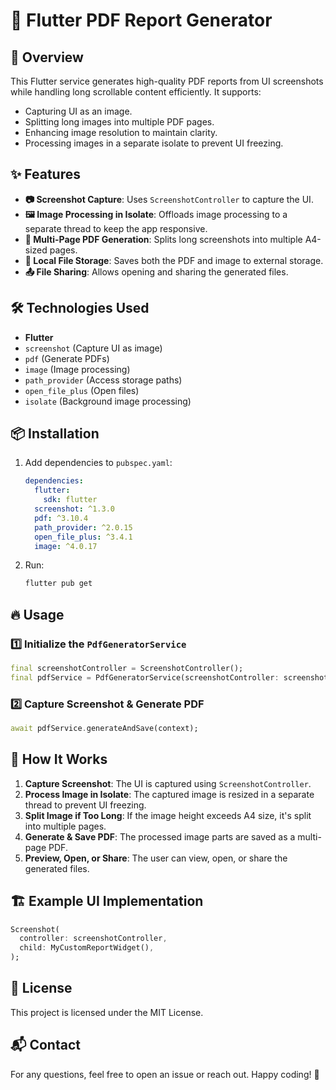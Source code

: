# 📄 Flutter PDF Report Generator

## 🚀 Overview
This Flutter service generates high-quality PDF reports from UI screenshots while handling long scrollable content efficiently. It supports:
- Capturing UI as an image.
- Splitting long images into multiple PDF pages.
- Enhancing image resolution to maintain clarity.
- Processing images in a separate isolate to prevent UI freezing.

## ✨ Features
- **📷 Screenshot Capture**: Uses `ScreenshotController` to capture the UI.
- **🖼 Image Processing in Isolate**: Offloads image processing to a separate thread to keep the app responsive.
- **📑 Multi-Page PDF Generation**: Splits long screenshots into multiple A4-sized pages.
- **📂 Local File Storage**: Saves both the PDF and image to external storage.
- **📤 File Sharing**: Allows opening and sharing the generated files.

## 🛠 Technologies Used
- **Flutter**
- `screenshot` (Capture UI as image)
- `pdf` (Generate PDFs)
- `image` (Image processing)
- `path_provider` (Access storage paths)
- `open_file_plus` (Open files)
- `isolate` (Background image processing)

## 📦 Installation
1. Add dependencies to `pubspec.yaml`:

   ```yaml
   dependencies:
     flutter:
       sdk: flutter
     screenshot: ^1.3.0
     pdf: ^3.10.4
     path_provider: ^2.0.15
     open_file_plus: ^3.4.1
     image: ^4.0.17
   ```

2. Run:
   ```sh
   flutter pub get
   ```

## 🔥 Usage
### 1️⃣ Initialize the `PdfGeneratorService`
```dart
final screenshotController = ScreenshotController();
final pdfService = PdfGeneratorService(screenshotController: screenshotController);
```

### 2️⃣ Capture Screenshot & Generate PDF
```dart
await pdfService.generateAndSave(context);
```

## 📸 How It Works
1. **Capture Screenshot**: The UI is captured using `ScreenshotController`.
2. **Process Image in Isolate**: The captured image is resized in a separate thread to prevent UI freezing.
3. **Split Image if Too Long**: If the image height exceeds A4 size, it's split into multiple pages.
4. **Generate & Save PDF**: The processed image parts are saved as a multi-page PDF.
5. **Preview, Open, or Share**: The user can view, open, or share the generated files.

## 🏗 Example UI Implementation
```dart
Screenshot(
  controller: screenshotController,
  child: MyCustomReportWidget(),
);
```

## 📝 License
This project is licensed under the MIT License.

## 📬 Contact
For any questions, feel free to open an issue or reach out. Happy coding! 🚀

